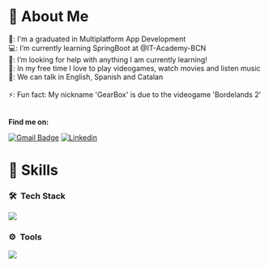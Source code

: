 <h1>👋 About Me</h1>
  🏫: I'm a graduated in Multiplatform App Development <br>
  💻: I’m currently learning SpringBoot at @IT-Academy-BCN<br>
  🤖: I’m looking for help with anything I am currently learning! <br>
  👾: In my free time I love to play videogames, watch movies and listen music <br>
  💬: We can talk in English, Spanish and Catalan <br>
  <br>
  ⚡: Fun fact: My nickname 'GearBox' is due to the videogame 'Bordelands 2'<br>
  <br>

  **Find me on:**

[![Gmail Badge](https://img.shields.io/badge/-Gmail-c71610?style=flat&logo=Gmail&logoColor=white&link=mailto:tk7.mrm@gmail.com)](mailto:tk7.mrm@gmail.com)
[![Linkedin](https://img.shields.io/badge/-Linkedin-blue?style=flat&logo=Linkedin&logoColor=white&link=https://www.linkedin.com/in/lnkdin-matiasmeza/)](https://www.linkedin.com/in/lnkdin-matiasmeza/)


<h1>👻 Skills</h1>

### 🛠 &nbsp;Tech Stack
<p align="left">
  <a href="https://github.com/RustyGearBox">
    <img src="https://skillicons.dev/icons?i=java,spring,mysql,mongodb,html,css,bootstrap,postman" />
  </a>
</p>

### ⚙️ &nbsp;Tools
<p align="left">
  <a href="https://github.com/RustyGearBox">
    <img src="https://skillicons.dev/icons?i=git,github,idea,vscode,windows,netbeans" />
  </a>
</p>
